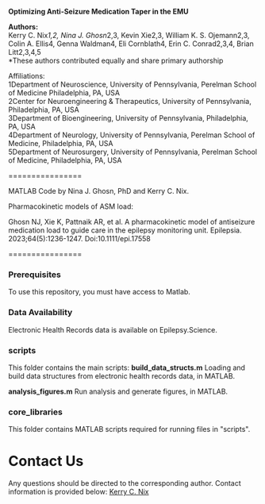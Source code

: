 **Optimizing Anti-Seizure Medication Taper in the EMU**  
  
**Authors:**  
Kerry C. Nix*1,2, Nina J. Ghosn*2,3, Kevin Xie2,3, William K. S. Ojemann2,3, Colin A. Ellis4, Genna Waldman4, Eli Cornblath4, Erin C. Conrad2,3,4, Brian Litt2,3,4,5  
*These authors contributed equally and share primary authorship

Affiliations:  
1Department of Neuroscience, University of Pennsylvania, Perelman School of Medicine Philadelphia, PA, USA  
2Center for Neuroengineering & Therapeutics, University of Pennsylvania, Philadelphia, PA, USA  
3Department of Bioengineering, University of Pennsylvania, Philadelphia, PA, USA  
4Department of Neurology, University of Pennsylvania, Perelman School of Medicine, Philadelphia, PA, USA  
5Department of Neurosurgery, University of Pennsylvania, Perelman School of Medicine, Philadelphia, PA, USA  

================

MATLAB Code by Nina J. Ghosn, PhD and Kerry C. Nix.

Pharmacokinetic models of ASM load:

Ghosn NJ, Xie K, Pattnaik AR, et al. A pharmacokinetic model of antiseizure medication load to guide care in the epilepsy monitoring unit. Epilepsia. 2023;64(5):1236-1247. Doi:10.1111/epi.17558


================
### Prerequisites

[](https://github.com/kerry-nix/EMU_ASM_Taper#prerequisites)

To use this repository, you must have access to Matlab.

### Data Availability

[](https://github.com/kerry-nix/EMU_ASM_Taper#data-availability)

Electronic Health Records data is available on Epilepsy.Science.

### scripts

[](https://github.com/kerry-nix/EMU_ASM_Taper#scripts)

This folder contains the main scripts: **build_data_structs.m** Loading and build data structures from electronic health records data, in MATLAB.  
  

**analysis_figures.m** Run analysis and generate figures, in MATLAB.

### core_libraries

[](https://github.com/kerry-nix/EMU_ASM_Taper#core_libraries)

This folder contains MATLAB scripts required for running files in "scripts".

# Contact Us

[](https://github.com/kerry-nix/EMU_ASM_Taper#contact-us)

Any questions should be directed to the corresponding author. Contact information is provided below:
[Kerry C. Nix](mailto:kerrynix@pennmedicine.upenn.edu)
